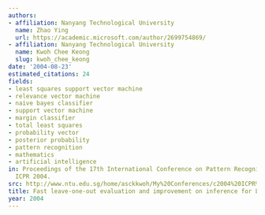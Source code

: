 ```yaml
---
authors:
- affiliation: Nanyang Technological University
  name: Zhao Ying
  url: https://academic.microsoft.com/author/2699754869/
- affiliation: Nanyang Technological University
  name: Kwoh Chee Keong
  slug: kwoh_chee_keong
date: '2004-08-23'
estimated_citations: 24
fields:
- least squares support vector machine
- relevance vector machine
- naive bayes classifier
- support vector machine
- margin classifier
- total least squares
- probability vector
- posterior probability
- pattern recognition
- mathematics
- artificial intelligence
in: Proceedings of the 17th International Conference on Pattern Recognition, 2004.
  ICPR 2004.
src: http://www.ntu.edu.sg/home/asckkwoh/My%20Conferences/c2004%20ICPR%20Fast%20Leave-one-out%20Evaluation%20and%20Improvement%20on%20Inference%20for%20LS-SVMs%20%20V32_4_05.PDF
title: Fast leave-one-out evaluation and improvement on inference for LS-SVMs
year: 2004
---
```

